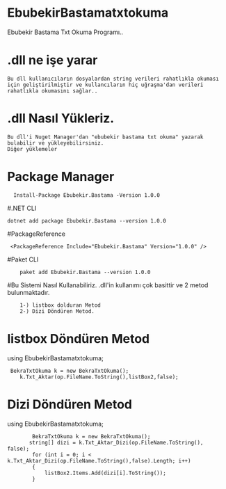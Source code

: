 # EbubekirBastamatxtokuma
 Ebubekir Bastama Txt Okuma Programı..
# .dll ne işe yarar
    Bu dll kullanıcıların dosyalardan string verileri rahatlıkla okuması için geliştirilmiştir ve kullancıların hiç uğraşma'dan verileri rahatlıkla okumasını sağlar..
# .dll Nasıl Yükleriz.
    Bu dll'i Nuget Manager'dan "ebubekir bastama txt okuma" yazarak bulabilir ve yükleyebilirsiniz.
    Diğer yüklemeler
    
# Package Manager
      Install-Package Ebubekir.Bastama -Version 1.0.0
      
#.NET CLI

    dotnet add package Ebubekir.Bastama --version 1.0.0
    
#PackageReference

     <PackageReference Include="Ebubekir.Bastama" Version="1.0.0" />
     
#Paket CLI

        paket add Ebubekir.Bastama --version 1.0.0
        
#Bu Sistemi Nasıl Kullanabiliriz.
         .dll'in kullanımı çok basittir ve 2 metod bulunmaktadır.
        
        1-) listbox dolduran Metod
        2-) Dizi Döndüren Metod.
        
 # listbox Döndüren Metod
     
   using EbubekirBastamatxtokuma;
     
     BekraTxtOkuma k = new BekraTxtOkuma();
        k.Txt_Aktar(op.FileName.ToString(),listBox2,false);
 # Dizi Döndüren Metod
   
   using EbubekirBastamatxtokuma;
     
            BekraTxtOkuma k = new BekraTxtOkuma();
           string[] dizi = k.Txt_Aktar_Dizi(op.FileName.ToString(), false);
            for (int i = 0; i < k.Txt_Aktar_Dizi(op.FileName.ToString(),false).Length; i++)
            {
                listBox2.Items.Add(dizi[i].ToString());
            }
